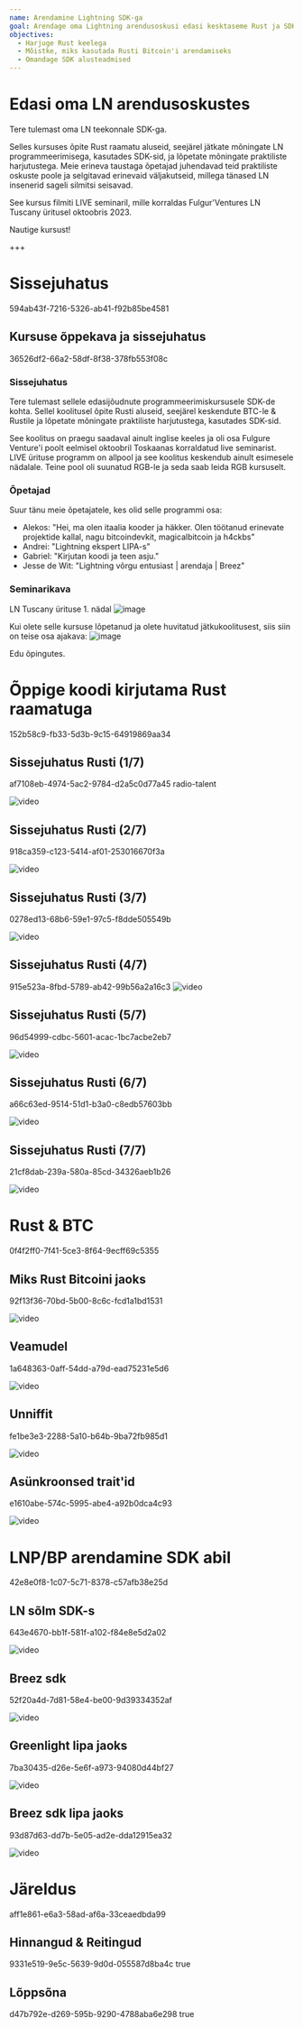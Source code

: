 ```yaml
---
name: Arendamine Lightning SDK-ga
goal: Arendage oma Lightning arendusoskusi edasi kesktaseme Rust ja SDK koolitusega.
objectives:
  - Harjuge Rust keelega
  - Mõistke, miks kasutada Rusti Bitcoin'i arendamiseks
  - Omandage SDK alusteadmised
---
```


# Edasi oma LN arendusoskustes

Tere tulemast oma LN teekonnale SDK-ga.

Selles kursuses õpite Rust raamatu aluseid, seejärel jätkate mõningate LN programmeerimisega, kasutades SDK-sid, ja lõpetate mõningate praktiliste harjutustega. Meie erineva taustaga õpetajad juhendavad teid praktiliste oskuste poole ja selgitavad erinevaid väljakutseid, millega tänased LN insenerid sageli silmitsi seisavad.

See kursus filmiti LIVE seminaril, mille korraldas Fulgur'Ventures LN Tuscany üritusel oktoobris 2023.

Nautige kursust!

+++

# Sissejuhatus

<partId>594ab43f-7216-5326-ab41-f92b85be4581</partId>

## Kursuse õppekava ja sissejuhatus

<chapterId>36526df2-66a2-58df-8f38-378fb553f08c</chapterId>

### Sissejuhatus

Tere tulemast sellele edasijõudnute programmeerimiskursusele SDK-de kohta. Sellel koolitusel õpite Rusti aluseid, seejärel keskendute BTC-le & Rustile ja lõpetate mõningate praktiliste harjutustega, kasutades SDK-sid.

See koolitus on praegu saadaval ainult inglise keeles ja oli osa Fulgure Venture'i poolt eelmisel oktoobril Toskaanas korraldatud live seminarist. LIVE ürituse programm on allpool ja see koolitus keskendub ainult esimesele nädalale. Teine pool oli suunatud RGB-le ja seda saab leida RGB kursuselt.

### Õpetajad

Suur tänu meie õpetajatele, kes olid selle programmi osa:

- Alekos: "Hei, ma olen itaalia kooder ja häkker. Olen töötanud erinevate projektide kallal, nagu bitcoindevkit, magicalbitcoin ja h4ckbs"
- Andrei: "Lightning ekspert LIPA-s"
- Gabriel: "Kirjutan koodi ja teen asju."
- Jesse de Wit: "Lightning võrgu entusiast | arendaja | Breez"

### Seminarikava

LN Tuscany ürituse 1. nädal
![image](assets/1.webp)

Kui olete selle kursuse lõpetanud ja olete huvitatud jätkukoolitusest, siis siin on teise osa ajakava:
![image](assets/2.webp)

Edu õpingutes.

# Õppige koodi kirjutama Rust raamatuga

<partId>152b58c9-fb33-5d3b-9c15-64919869aa34</partId>

## Sissejuhatus Rusti (1/7)

<chapterId>af7108eb-4974-5ac2-9784-d2a5c0d77a45</chapterId>
<professor>radio-talent</professor>

![video](https://www.youtube.com/watch?v=aZYhDXE_Gas)

## Sissejuhatus Rusti (2/7)

<chapterId>918ca359-c123-5414-af01-253016670f3a</chapterId>

![video](https://youtu.be/Xm8eCv4LQPc)

## Sissejuhatus Rusti (3/7)

<chapterId>0278ed13-68b6-59e1-97c5-f8dde505549b</chapterId>

![video](https://youtu.be/R8NeHvHT0uc)

## Sissejuhatus Rusti (4/7)

<chapterId>915e523a-8fbd-5789-ab42-99b56a2a16c3</chapterId>
![video](https://youtu.be/et8pKvYiO4c)

## Sissejuhatus Rusti (5/7)

<chapterId>96d54999-cdbc-5601-acac-1bc7acbe2eb7</chapterId>

![video](https://youtu.be/PxQkVmxOc40)

## Sissejuhatus Rusti (6/7)

<chapterId>a66c63ed-9514-51d1-b3a0-c8edb57603bb</chapterId>

![video](https://youtu.be/3C6hl9BW-Ho)

## Sissejuhatus Rusti (7/7)

<chapterId>21cf8dab-239a-580a-85cd-34326aeb1b26</chapterId>

![video](https://youtu.be/SBDcb_AauHM)

# Rust & BTC

<partId>0f4f2ff0-7f41-5ce3-8f64-9ecff69c5355</partId>

## Miks Rust Bitcoini jaoks

<chapterId>92f13f36-70bd-5b00-8c6c-fcd1a1bd1531</chapterId>

![video](https://youtu.be/veLj2w6ulpc)

## Veamudel

<chapterId>1a648363-0aff-54dd-a79d-ead75231e5d6</chapterId>

![video](https://youtu.be/X3VKhLtKTRU)

## Unniffit

<chapterId>fe1be3e3-2288-5a10-b64b-9ba72fb985d1</chapterId>

![video](https://youtu.be/zro9GQpJrH0)

## Asünkroonsed trait'id

<chapterId>e1610abe-574c-5995-abe4-a92b0dca4c93</chapterId>

![video](https://youtu.be/cz66eTfk0lw)

# LNP/BP arendamine SDK abil

<partId>42e8e0f8-1c07-5c71-8378-c57afb38e25d</partId>

## LN sõlm SDK-s

<chapterId>643e4670-bb1f-581f-a102-f84e8e5d2a02</chapterId>

![video](https://youtu.be/aEzpxuhLdeo)

## Breez sdk

<chapterId>52f20a4d-7d81-58e4-be00-9d39334352af</chapterId>

![video](https://youtu.be/M3ad9BE6ovo)

## Greenlight lipa jaoks

<chapterId>7ba30435-d26e-5e6f-a973-94080d44bf27</chapterId>

![video](https://youtu.be/gKiIPF4apeE)

## Breez sdk lipa jaoks

<chapterId>93d87d63-dd7b-5e05-ad2e-dda12915ea32</chapterId>

![video](https://youtu.be/6VaIVvBKjLY)

# Järeldus

<partId>aff1e861-e6a3-58ad-af6a-33ceaedbda99</partId>

## Hinnangud & Reitingud

<chapterId>9331e519-9e5c-5639-9d0d-055587d8ba4c</chapterId>
<isCourseReview>true</isCourseReview>

## Lõppsõna

<chapterId>d47b792e-d269-595b-9290-4788aba6e298</chapterId>
<isCourseConclusion>true</isCourseConclusion>
